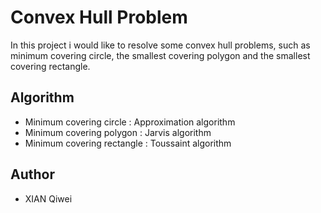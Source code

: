 # Convex Hull Problem

In this project i would like to resolve some convex hull problems, such as minimum covering circle, the smallest covering polygon and the smallest covering rectangle.

## Algorithm
 - Minimum covering circle : Approximation algorithm
 - Minimum covering polygon : Jarvis algorithm
 - Minimum covering rectangle : Toussaint algorithm

## Author
  - XIAN Qiwei
